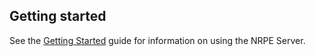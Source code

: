 ## Getting started

See the [Getting Started](https://nsclient.org/docs/getting-started/) guide for information on using the NRPE Server.